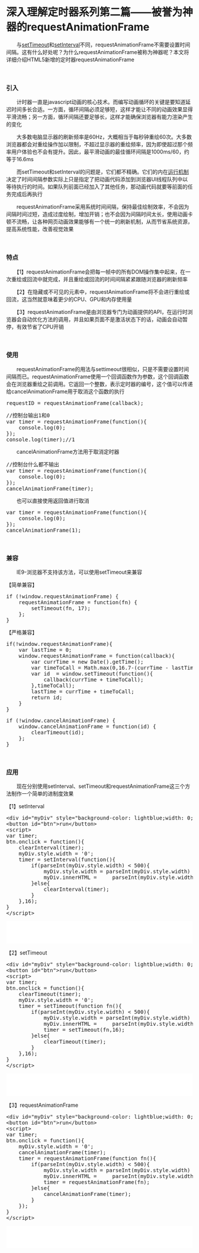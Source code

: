 # 深入理解定时器系列第二篇——被誉为神器的requestAnimationFrame

　　与[setTimeout](http://www.cnblogs.com/xiaohuochai/p/5773183.html#anchor1)和[setInterval](http://www.cnblogs.com/xiaohuochai/p/5773183.html#anchor2)不同，requestAnimationFrame不需要设置时间间隔。这有什么好处呢？为什么requestAnimationFrame被称为神器呢？本文将详细介绍HTML5新增的定时器requestAnimationFrame

&nbsp;

### 引入

　　计时器一直是javascript动画的核心技术。而编写动画循环的关键是要知道延迟时间多长合适。一方面，循环间隔必须足够短，这样才能让不同的动画效果显得平滑流畅；另一方面，循环间隔还要足够长，这样才能确保浏览器有能力渲染产生的变化

　　大多数电脑显示器的刷新频率是60Hz，大概相当于每秒钟重绘60次。大多数浏览器都会对重绘操作加以限制，不超过显示器的重绘频率，因为即使超过那个频率用户体验也不会有提升。因此，最平滑动画的最佳循环间隔是1000ms/60，约等于16.6ms

　　而setTimeout和setInterval的问题是，它们都不精确。它们的内在[运行机制](http://www.cnblogs.com/xiaohuochai/p/5773183.html#anchor3)决定了时间间隔参数实际上只是指定了把动画代码添加到浏览器UI线程队列中以等待执行的时间。如果队列前面已经加入了其他任务，那动画代码就要等前面的任务完成后再执行

　　requestAnimationFrame采用系统时间间隔，保持最佳绘制效率，不会因为间隔时间过短，造成过度绘制，增加开销；也不会因为间隔时间太长，使用动画卡顿不流畅，让各种网页动画效果能够有一个统一的刷新机制，从而节省系统资源，提高系统性能，改善视觉效果

&nbsp;

### 特点

　　【1】requestAnimationFrame会把每一帧中的所有DOM操作集中起来，在一次重绘或回流中就完成，并且重绘或回流的时间间隔紧紧跟随浏览器的刷新频率

　　【2】在隐藏或不可见的元素中，requestAnimationFrame将不会进行重绘或回流，这当然就意味着更少的CPU、GPU和内存使用量

　　【3】requestAnimationFrame是由浏览器专门为动画提供的API，在运行时浏览器会自动优化方法的调用，并且如果页面不是激活状态下的话，动画会自动暂停，有效节省了CPU开销

&nbsp;

### 使用

 　　requestAnimationFrame的用法与settimeout很相似，只是不需要设置时间间隔而已。requestAnimationFrame使用一个回调函数作为参数，这个回调函数会在浏览器重绘之前调用。它返回一个整数，表示定时器的编号，这个值可以传递给cancelAnimationFrame用于取消这个函数的执行

<div class="cnblogs_code">
<pre>requestID = requestAnimationFrame(callback); </pre>
</div>
<div class="cnblogs_code">
<pre>//控制台输出1和0
var timer = requestAnimationFrame(function(){
    console.log(0);
}); 
console.log(timer);//1</pre>
</div>

　　cancelAnimationFrame方法用于取消定时器

<div class="cnblogs_code">
<pre>//控制台什么都不输出
var timer = requestAnimationFrame(function(){
    console.log(0);
}); 
cancelAnimationFrame(timer);</pre>
</div>

　　也可以直接使用返回值进行取消

<div class="cnblogs_code">
<pre>var timer = requestAnimationFrame(function(){
    console.log(0);
}); 
cancelAnimationFrame(1);</pre>
</div>

&nbsp;

### 兼容

　　IE9-浏览器不支持该方法，可以使用setTimeout来兼容

【简单兼容】

<div class="cnblogs_code">
<pre>if (!window.requestAnimationFrame) {
    requestAnimationFrame = function(fn) {
        setTimeout(fn, 17);
    };    
}</pre>
</div>

【严格兼容】

<div class="cnblogs_code">
<pre>if(!window.requestAnimationFrame){
    var lastTime = 0;
    window.requestAnimationFrame = function(callback){
        var currTime = new Date().getTime();
        var timeToCall = Math.max(0,16.7-(currTime - lastTime));
        var id  = window.setTimeout(function(){
            callback(currTime + timeToCall);
        },timeToCall);
        lastTime = currTime + timeToCall;
        return id;
    }
}</pre>
</div>
<div class="cnblogs_code">
<pre>if (!window.cancelAnimationFrame) {
    window.cancelAnimationFrame = function(id) {
        clearTimeout(id);
    };
}</pre>
</div>

&nbsp;

### 应用

　　现在分别使用setInterval、setTimeout和requestAnimationFrame这三个方法制作一个简单的进制度效果

【1】setInterval

<div class="cnblogs_code">
<pre>&lt;div id="myDiv" style="background-color: lightblue;width: 0;height: 20px;line-height: 20px;"&gt;0%&lt;/div&gt;
&lt;button id="btn"&gt;run&lt;/button&gt;
&lt;script&gt;
var timer;
btn.onclick = function(){
    clearInterval(timer);
    myDiv.style.width = '0';
    timer = setInterval(function(){
        if(parseInt(myDiv.style.width) &lt; 500){
            myDiv.style.width = parseInt(myDiv.style.width) + 5 + 'px';
            myDiv.innerHTML =     parseInt(myDiv.style.width)/5 + '%';    
        }else{
            clearInterval(timer);
        }        
    },16);
}
&lt;/script&gt;</pre>
</div>

<iframe style="line-height: 1.5; width: 100%; height: 60px;" src="{{book.demo}}/js/requestAnimationFrame/r1.html" frameborder="0" width="320" height="240"></iframe>

【2】setTimeout

<div class="cnblogs_code">
<pre>&lt;div id="myDiv" style="background-color: lightblue;width: 0;height: 20px;line-height: 20px;"&gt;0%&lt;/div&gt;
&lt;button id="btn"&gt;run&lt;/button&gt;
&lt;script&gt;
var timer;
btn.onclick = function(){
    clearTimeout(timer);
    myDiv.style.width = '0';
    timer = setTimeout(function fn(){
        if(parseInt(myDiv.style.width) &lt; 500){
            myDiv.style.width = parseInt(myDiv.style.width) + 5 + 'px';
            myDiv.innerHTML =     parseInt(myDiv.style.width)/5 + '%';
            timer =&nbsp;setTimeout(fn,16);
        }else{
            clearTimeout(timer);
        }    
    },16);
}
&lt;/script&gt;</pre>
</div>

<iframe style="line-height: 1.5; width: 100%; height: 60px;" src="{{book.demo}}/js/requestAnimationFrame/r2.html" frameborder="0" width="320" height="240"></iframe>

【3】requestAnimationFrame

<div class="cnblogs_code">
<pre>&lt;div id="myDiv" style="background-color: lightblue;width: 0;height: 20px;line-height: 20px;"&gt;0%&lt;/div&gt;
&lt;button id="btn"&gt;run&lt;/button&gt;
&lt;script&gt;
var timer;
btn.onclick = function(){
    myDiv.style.width = '0';
    cancelAnimationFrame(timer);
    timer = requestAnimationFrame(function fn(){
        if(parseInt(myDiv.style.width) &lt; 500){
            myDiv.style.width = parseInt(myDiv.style.width) + 5 + 'px';
            myDiv.innerHTML =     parseInt(myDiv.style.width)/5 + '%';
            timer =&nbsp;requestAnimationFrame(fn);
        }else{
            cancelAnimationFrame(timer);
        }    
    });
}
&lt;/script&gt;</pre>
</div>

<iframe style="width: 100%; height: 60px;" src="{{book.demo}}/js/requestAnimationFrame/r3.html" frameborder="0" width="320" height="240"></iframe>

